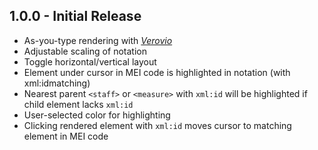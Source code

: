 ## 1.0.0 - Initial Release
* As-you-type rendering with _[Verovio](http://www.verovio.org/)_
* Adjustable scaling of notation
* Toggle horizontal/vertical layout
* Element under cursor in MEI code is highlighted in notation (with xml:idmatching)
* Nearest parent `<staff>` or `<measure>` with `xml:id` will be highlighted if child element lacks `xml:id`
* User-selected color for highlighting
* Clicking rendered element with `xml:id` moves cursor to matching element in MEI code
